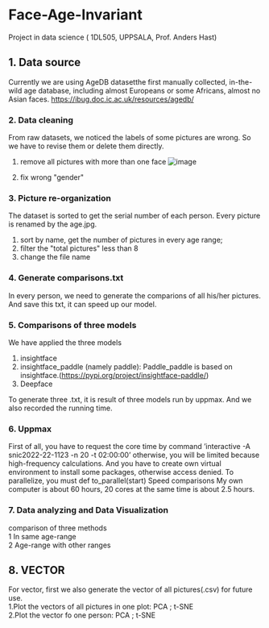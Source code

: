 # Face-Age-Invariant
Project in data science ( 1DL505, UPPSALA, Prof. Anders Hast)

## 1. Data source
Currently we are using AgeDB datasetthe first manually collected, in-the-wild age database, including almost Europeans or some Africans, almost no Asian faces. https://ibug.doc.ic.ac.uk/resources/agedb/

### 2. Data cleaning
From raw datasets, we noticed the labels of some pictures are wrong. So we have to revise them or delete them directly.
1. remove all pictures with more than one face
![image](https://user-images.githubusercontent.com/94723993/207734980-f538a88e-d8cf-41e4-a35a-20da56911954.png)

2. fix wrong "gender" 

### 3. Picture re-organization
The dataset is sorted to get the serial number of each person. Every picture is renamed by the age.jpg.
1. sort by name, get the number of pictures in every age range;
2. filter the "total pictures" less than 8
3. change the file  name

### 4. Generate comparisons.txt
In every person, we need to generate the comparions of all his/her pictures. And save this txt, it can speed up our model.

### 5. Comparisons of three models
We have applied the three models
1. insightface
2. insightface_paddle (namely paddle): Paddle_paddle is based on insightface.(https://pypi.org/project/insightface-paddle/)
3. Deepface

To generate three .txt, it is result of three models run by uppmax. And we also recorded the running time.

### 6. Uppmax
First of all, you have to request the core time by command ’interactive -A snic2022-22-1123 -n 20 -t 02:00:00’
otherwise, you will be limited because high-frequency calculations. And you have to create own virtual environment
to install some packages, otherwise access denied. To parallelize, you must def to_parallel(start)
Speed comparisons My own computer is about 60 hours, 20 cores at the same time is about 2.5 hours.

### 7. Data analyzing and Data Visualization
comparison of three methods\
1 In same age-range\
2 Age-range with other ranges

## 8. VECTOR
For vector, first we also generate the vector of all pictures(.csv) for future use. \
1.Plot the vectors of all pictures in one plot: PCA ; t-SNE\
2.Plot the vector  fo one person: PCA ; t-SNE






